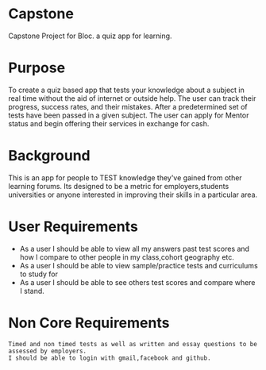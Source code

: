 # Capstone

Capstone Project for Bloc. a quiz app for learning.

# Purpose 

To create a quiz based app that tests your knowledge about a subject in real time without the aid of internet or outside help. The user can track their progress, success rates, and their mistakes. After a predetermined set of tests have been passed in a given subject. The user can apply for Mentor status and begin offering their services in exchange for cash. 

# Background

This is an app for people to TEST knowledge they've gained from other learning forums. Its designed to be a metric for employers,students universities or anyone interested in improving their skills in a particular area. 

# User Requirements

 -	As a user I should be able to view all my answers past test scores and how I compare to other people in my class,cohort geography etc.
 -	As a user I should be able to view sample/practice tests and curriculums to study for
 -	As a user I should be able to see others test scores and compare where I stand. 

# Non Core Requirements

	Timed and non timed tests as well as written and essay questions to be assessed by employers. 
	I should be able to login with gmail,facebook and github.
